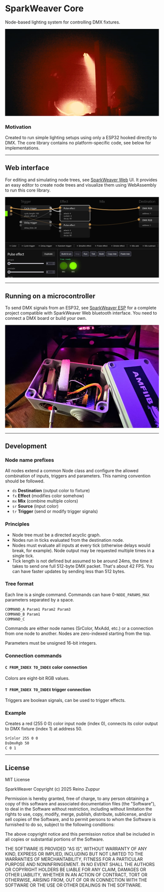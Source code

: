 # SparkWeaver Core

Node-based lighting system for controlling DMX fixtures.

![Lights running on SparkWeaver](p2.jpg)

### Motivation

Created to run simple lighting setups using only a ESP32 hooked directly to DMX. The core library contains no platform-specific code, see below for implementations.

---

## Web interface

For editing and simulating node trees, see [SparkWeaver Web](https://github.com/rzuppur/sparkweaver.web) UI. It provides an easy editor to create node trees and visualize them using WebAssembly to run this core library.

![Screenshot of node based DMX lightning editor user interface](screen_web.jpg)

---

## Running on a microcontroller

To send DMX signals from an ESP32, see [SparkWeaver ESP](https://github.com/rzuppur/sparkweaver.esp) for a complete project compatible with SparkWeaver Web bluetooth interface. You need to connect a DMX board or build your own.

![ESP32 + Keyestudio DMX Shield](p1.jpg)

---

## Development

### Node name prefixes

All nodes extend a common Node class and configure the allowed combination of inputs, triggers and parameters. This naming convention should be followed.

- `ds` **Destination** (output color to fixture)
- `fx` **Effect** (modifies color somehow)
- `mx` **Mix** (combine multiple colors)
- `sr` **Source** (input color)
- `tr` **Trigger** (send or modify trigger signals)

### Principles

- Node tree must be a directed acyclic graph.
- Nodes run in ticks evaluated from the destination node.
- Nodes must evaluate all inputs at every tick (otherwise delays would break, for example). Node output may be requested multiple times in a single tick.
- Tick length is not defined but assumed to be around 24ms, the time it takes to send one full 512-byte DMX packet. That's about 42 FPS. You can have faster updates by sending less than 512 bytes.

### Tree format

Each line is a single command. Commands can have 0-`NODE_PARAMS_MAX` parameters separated by a space.

```
COMMAND_A Param1 Param2 Param3
COMMAND_B Param1
COMMAND_C
```

Commands are either node names (SrColor, MxAdd, etc.) or a connection from one node to another. Nodes are zero-indexed starting from the top.

Parameters must be unsigned 16-bit integers.

### Connection commands

#### **`C FROM_INDEX TO_INDEX`** color connection

Colors are eight-bit RGB values.

#### **`T FROM_INDEX TO_INDEX`** trigger connection

Triggers are boolean signals, can be used to trigger effects.

### Example

Creates a red (255 0 0) color input node (index 0), connects its color output to DMX fixture (index 1) at address 50.

```
SrColor 255 0 0
DsDmxRgb 50
C 0 1
```

---

## License

MIT License

SparkWeaver Copyright (c) 2025 Reino Zuppur

Permission is hereby granted, free of charge, to any person obtaining a copy
of this software and associated documentation files (the "Software"), to deal
in the Software without restriction, including without limitation the rights
to use, copy, modify, merge, publish, distribute, sublicense, and/or sell
copies of the Software, and to permit persons to whom the Software is
furnished to do so, subject to the following conditions:

The above copyright notice and this permission notice shall be included in all
copies or substantial portions of the Software.

THE SOFTWARE IS PROVIDED "AS IS", WITHOUT WARRANTY OF ANY KIND, EXPRESS OR
IMPLIED, INCLUDING BUT NOT LIMITED TO THE WARRANTIES OF MERCHANTABILITY,
FITNESS FOR A PARTICULAR PURPOSE AND NONINFRINGEMENT. IN NO EVENT SHALL THE
AUTHORS OR COPYRIGHT HOLDERS BE LIABLE FOR ANY CLAIM, DAMAGES OR OTHER
LIABILITY, WHETHER IN AN ACTION OF CONTRACT, TORT OR OTHERWISE, ARISING FROM,
OUT OF OR IN CONNECTION WITH THE SOFTWARE OR THE USE OR OTHER DEALINGS IN THE
SOFTWARE.
